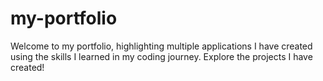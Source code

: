 # my-portfolio
Welcome to my portfolio, highlighting multiple applications I have created using the skills I learned in my coding journey. Explore the projects I have created!
